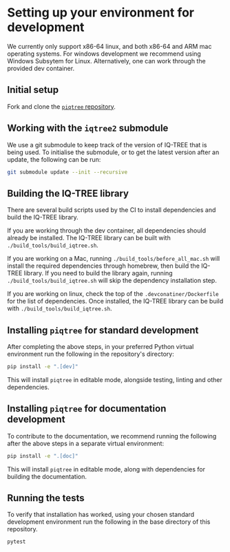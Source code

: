 # Setting up your environment for development

We currently only support x86-64 linux, and both x86-64 and ARM mac operating systems.
For windows development we recommend using Windows Subsytem for Linux. Alternatively,
one can work through the provided dev container.

## Initial setup

Fork and clone the [`piqtree` repository](https://github.com/iqtree/piqtree).

## Working with the `iqtree2` submodule

We use a git submodule to keep track of the version of IQ-TREE that is being used.
To initialise the submodule, or to get the latest version after an update, the
following can be run:

```bash
git submodule update --init --recursive
```

## Building the IQ-TREE library

There are several build scripts used by the CI to install dependencies and build the
IQ-TREE library.

If you are working through the dev container, all dependencies should already be installed.
The IQ-TREE library can be built with `./build_tools/build_iqtree.sh`.

If you are working on a Mac, running `./build_tools/before_all_mac.sh` will install the
required dependencies through homebrew, then build the IQ-TREE library. If you need to
build the library again, running `./build_tools/build_iqtree.sh` will skip the dependency
installation step.

If you are working on linux, check the top of the `.devconatiner/Dockerfile` for the list of
dependencies. Once installed, the IQ-TREE library can be build with `./build_tools/build_iqtree.sh`.

## Installing `piqtree` for standard development

After completing the above steps, in your preferred Python virtual environment run the following
in the repository's directory:

```bash
pip install -e ".[dev]"
```

This will install `piqtree` in editable mode, alongside testing, linting and other dependencies.

## Installing `piqtree` for documentation development

To contribute to the documentation, we recommend running the following after the above
steps in a separate virtual environment:

```bash
pip install -e ".[doc]"
```

This will install `piqtree` in editable mode, along with dependencies for building the documentation.

## Running the tests

To verify that installation has worked, using your chosen standard development environment run
the following in the base directory of this repository.

```bash
pytest
```

